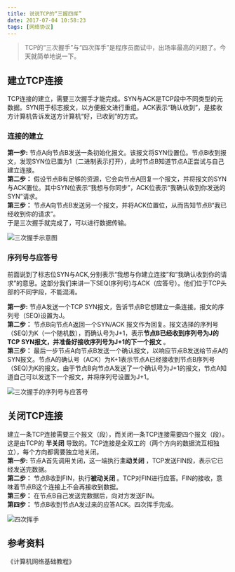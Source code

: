 ```yaml
---
title: 说说TCP的“三握四挥”
date: 2017-07-04 10:58:23
tags: [网络协议]
---
```


>TCP的“三次握手”与“四次挥手”是程序员面试中，出场率最高的问题了。今天就简单地说一下。


## 建立TCP连接
TCP连接的建立，需要三次握手才能完成。SYN与ACK是TCP段中不同类型的元数据。SYN用于标志报文，以方便报文进行重组。ACK表示“确认收到”，是接收方计算机告诉发送方计算机“好，已收到”的方式。  

<!-- more -->   
### 连接的建立  
**第一步:** 节点A向节点B发送一条初始化报文。该报文将SYN位置位。节点B收到报文，发现SYN位已置为1（二进制表示打开），此时节点B知道节点A正尝试与自己建立连接。  
**第二步：** 假设节点B有足够的资源，它会向节点A回复一个报文，并将报文的SYN与ACK置位。其中SYN位表示“我想与你同步”，ACK位表示“我确认收到你发送的SYN”请求。  
**第三步：** 节点A向节点B发送另一个报文，并将ACK位置位，从而告知节点B“我已经收到你的请求”。  
于是三次握手就完成了，可以进行数据传输。  

![三次握手示意图](https://wx4.sinaimg.cn/mw690/857afa84gy1fm9ghlrprcj20l30gt0t3.jpg)

### 序列号与应答号
前面说到了标志位SYN与ACK,分别表示“我想与你建立连接”和“我确认收到你的请求”的意思。这部分我们来讲一下SEQ(序列号)与ACK（应答号）。他们位于TCP头部的不同字段，不能混淆。

**第一步:** 节点A发送一个TCP SYN报文，告诉节点B它想建立一条连接。报文的序列号（SEQ)设置为J。    
**第二步：** 节点B向节点A返回一个SYN/ACK 报文作为回复。报文选择的序列号（SEQ)为K（一个随机数），而确认号为J+1，表示**节点B已经收到序列号为J的TCP SYN报文，并准备好接收序列号为J+1的下一个报文** 。   
**第三步：** 最后一步节点A向节点B发送一个确认报文，以响应节点B发送给节点A的SYN报文。节点A的确认号（ACK）为K+1表示节点A已经接收到节点B序列号（SEQ)为K的报文。由于节点B向节点A发送了一个确认号为J+1的报文，节点A知道自己可以发送下一个报文，并将序列号设置为J+1。   

![三次握手的序列号与应答号](https://wx2.sinaimg.cn/mw690/857afa84gy1fm9ghjp1isj20l20gtmxi.jpg)

## 关闭TCP连接

建立一条TCP连接需要三个报文（段），而关闭一条TCP连接需要四个报文（段）。这是由TCP的 **半关闭** 导致的。TCP连接是全双工的（两个方向的数据流互相独立），每个方向都需要独立地关闭。  
**第一步:** 节点A首先调用关闭，这一端执行**主动关闭** ，TCP发送FIN段，表示它已经发送完数据。  
**第二步：** 节点B收到FIN，执行**被动关闭** 。TCP对FIN进行应答。FIN的接收，意味着节点B这个连接上不会再接收到数据。  
**第三步：** 在节点B自己发送完数据后，向对方发送FIN。  
**第四步：** 节点B收到节点A发过来的应答ACK。四次挥手完成。  

![四次挥手](https://wx3.sinaimg.cn/mw690/857afa84gy1fm9h4hfowmj20l30i13yv.jpg)

## 参考资料
《计算机网络基础教程》  
